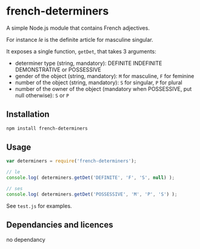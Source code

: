# french-determiners

A simple Node.js module that contains French adjectives.

For instance _le_ is the definite article for masculine singular.

It exposes a single function, `getDet`, that takes 3 arguments:

* determiner type (string, mandatory): DEFINITE INDEFINITE DEMONSTRATIVE or POSSESSIVE
* gender of the object (string, mandatory): `M` for masculine, `F` for feminine
* number of the object (string, mandatory): `S` for singular, `P` for plural
* number of the owner of the object (mandatory when POSSESSIVE, put null otherwise): `S` or `P`

## Installation 
```sh
npm install french-determiners
```

## Usage

```javascript
var determiners = require('french-determiners');

// le
console.log( determiners.getDet('DEFINITE', 'F', 'S', null) );

// ses
console.log( determiners.getDet('POSSESSIVE', 'M', 'P', 'S') );
```

See `test.js` for examples.

## Dependancies and licences

no dependancy
